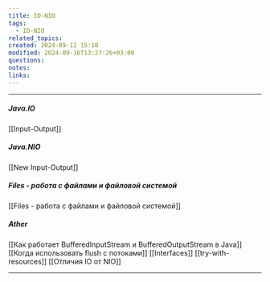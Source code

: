 ```yaml
---
title: IO-NIO
tags:
  - IO-NIO
related_topics: 
created: 2024-09-12 15:10
modified: 2024-09-16T13:27:26+03:00
questions: 
notes: 
links: 
---
```


---
##### Java.IO
[[Input-Output]]
##### Java.NIO
[[New Input-Output]]
##### Files - работа с файлами и файловой системой
[[Files - работа с файлами и файловой системой]]
##### Ather
[[Как работает BufferedInputStream и BufferedOutputStream в Java]]
[[Когда использовать flush с потоками]]
[[Interfaces]]
[[try-with-resources]]
[[Отличия IO от NIO]]

----
